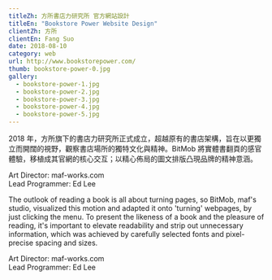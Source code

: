 ```yaml
---
titleZh: 方所書店力研究所 官方網站設計
titleEn: "Bookstore Power Website Design"
clientZh: 方所
clientEn: Fang Suo
date: 2018-08-10
category: web
url: http://www.bookstorepower.com/
thumb: bookstore-power-0.jpg
gallery:
  - bookstore-power-1.jpg
  - bookstore-power-2.jpg
  - bookstore-power-3.jpg
  - bookstore-power-4.jpg
  - bookstore-power-5.jpg
---
```


2018 年，方所旗下的書店力研究所正式成立，超越原有的書店架構，旨在以更獨立而開闊的視野，觀察書店場所的獨特文化與精神。BitMob 將實體書翻頁的感官體驗，移植成其官網的核心交互；以精心佈局的圖文排版凸現品牌的精神意涵。

Art Director: maf-works.com<br/>
Lead Programmer: Ed Lee

<!-- lang -->

The outlook of reading a book is all about turning pages, so BitMob, maf's studio, visualized this motion and adapted it onto 'turning' webpages, by just clicking the menu. To present the likeness of a book and the pleasure of reading, it's important to elevate readability and strip out unnecessary information, which was achieved by carefully selected fonts and pixel-precise spacing and sizes.

Art Director: maf-works.com<br/>
Lead Programmer: Ed Lee
